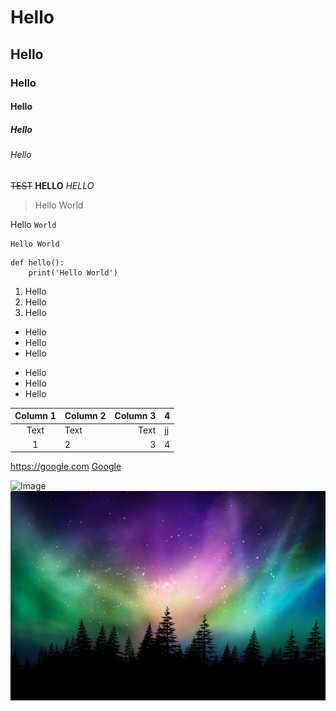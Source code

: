 # Hello
## Hello
### Hello
#### Hello
##### Hello
###### Hello

~~TEST~~
**HELLO**
*HELLO*

> Hello World

Hello `World`
```
Hello World
```


```python=
def hello():
    print('Hello World')
```

1. Hello
1. Hello
1. Hello

- Hello
- Hello
- Hello

* Hello
* Hello
* Hello




| Column 1 | Column 2 | Column 3 |4|
| :--------: | :-------- | --------: |-|
| Text     | Text     | Text     |jj|
|1|2|3|4|

<https://google.com>
[Google](https://google.com)

![Image](https://www.ivy.com.tw/ivy_mall_backend/uploadfile/5ff6ce88b5c6f049374432.jpg)
![Google](/d2736926.jpg)